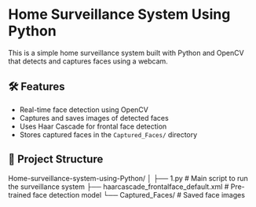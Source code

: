 # Home Surveillance System Using Python

This is a simple home surveillance system built with Python and OpenCV that detects and captures faces using a webcam.

## 🛠 Features

- Real-time face detection using OpenCV
- Captures and saves images of detected faces
- Uses Haar Cascade for frontal face detection
- Stores captured faces in the `Captured_Faces/` directory

## 📁 Project Structure

Home-surveillance-system-using-Python/
│
├── 1.py # Main script to run the surveillance system
├── haarcascade_frontalface_default.xml # Pre-trained face detection model
└── Captured_Faces/ # Saved face images

